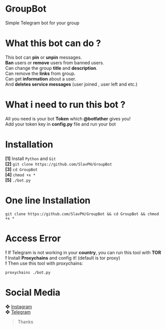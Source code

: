 # GroupBot
Simple Telegram bot for your group

# What this bot can do ?
This bot can **pin** or **unpin** messages.                     
**Ban** users or **remove** users from banned users.                              
Can change the group **title** and **description**.                                
Can remove the **links** from group.                                      
Can get **information** about a user.                            
And **deletes service messages** (user joined , user left and etc.)                           

# What i need to run this bot ?
All you need is your bot **Token** which **@botfather** gives you!                        
Add your token key in **config.py** file and run your bot                        

# Installation
**[1]** Install `Python` and `Git`                                
**[2]** `git clone https://github.com/SlavPH/GroupBot`                                             
**[3]** `cd GroupBot`                                              
**[4]** `chmod +x *`                                     
**[5]** `./bot.py`                  

# One line Installation
```
git clone https://github.com/SlavPH/GroupBot && cd GroupBot && chmod +x *
```

# Access Error
**!**  If Telegram is not working in your **country**, you can run this tool with **TOR**                             
**!**  Install **Proxychains** and config it! (default is tor proxy)                                    
**!**  Then use this tool with proxychains:                            
```
proxychains ./bot.py
```

# Social Media
❖ [Instagram](https://instagram.com/theslavph)                                                
❖ [Telegram](https://telegram.me/theslavph)

> Thanks 
